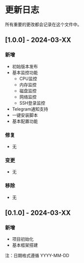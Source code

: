 # 更新日志

所有重要的更改都会记录在这个文件中。

## [1.0.0] - 2024-03-XX

### 新增
- 初始版本发布
- 基本监控功能
  - CPU监控
  - 内存监控
  - 磁盘监控
  - 网络监控
  - SSH登录监控
- Telegram通知支持
- 一键安装脚本
- 基本配置功能

### 修复
- 无

### 变更
- 无

### 移除
- 无

## [0.1.0] - 2024-03-XX

### 新增
- 项目初始化
- 基本框架搭建

注：日期格式遵循 YYYY-MM-DD 